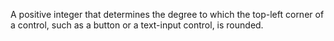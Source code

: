 A positive integer that determines the degree to which the top-left corner of a control, such as a button or a text-input control, is rounded.
